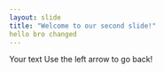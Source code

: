 ```yaml
---
layout: slide
title: "Welcome to our second slide!"
hello bro changed
---
```

Your text
Use the left arrow to go back!
